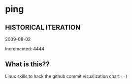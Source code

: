 # ping

## HISTORICAL ITERATION
2009-08-02

Incremented: 4444

## What is this?? 
Linux skills to hack the github commit visualization chart `;-)`
